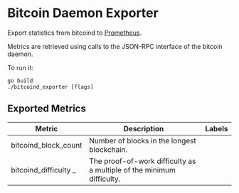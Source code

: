 # Bitcoin Daemon Exporter

Export statistics from bitcoind to [Prometheus](https://prometheus.io).

Metrics are retrieved using calls to the JSON-RPC interface of the bitcoin
daemon.

To run it:

    go build
    ./bitcoind_exporter [flags]

## Exported Metrics

| Metric | Description | Labels |
| ------ | ----------- | ------ |
| bitcoind_block_count | Number of blocks in the longest blockchain. | |
| bitcoind_difficulty  _| The proof-of-work difficulty as a multiple of the minimum difficulty. | |
